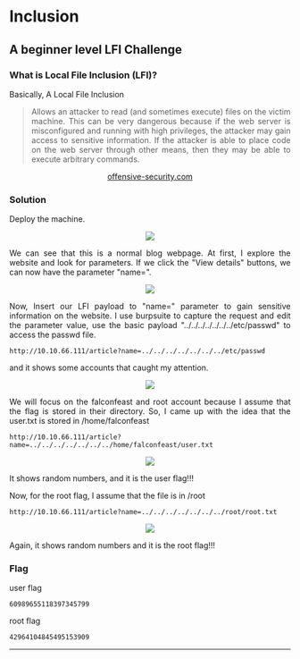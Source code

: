 <div align="justify">
  
# **Inclusion**

## **A beginner level LFI Challenge**

### What is Local File Inclusion (LFI)?
Basically, A Local File Inclusion
> Allows an attacker to read (and sometimes execute) files on the victim machine. This can be very dangerous because if the web server is misconfigured and running with high privileges, the attacker may gain access to sensitive information. If the attacker is able to place code on the web server through other means, then they may be able to execute arbitrary commands.
<p align="center"> 
<a href="https://www.offensive-security.com/metasploit-unleashed/file-inclusion-vulnerabilities/">
offensive-security.com
</a>
</p>

### **Solution**

Deploy the machine.
  
<p align="center">
  <img src="https://user-images.githubusercontent.com/93600181/154020246-97d2f0d3-e36d-49cc-80a4-e91b7dac7e7b.png"
</p>
  
We can see that this is a normal blog webpage. At first, I explore the website and look for parameters. If we click the "View details" buttons, we can now have the parameter "name=".
  
<p align="center">
  <img src="https://user-images.githubusercontent.com/93600181/154020698-fc3cec40-b9f1-4ffa-a623-85361db042ad.png"
</p>
  
Now, Insert our LFI payload to "name=" parameter to gain sensitive information on the website. I use burpsuite to capture the request and edit the parameter value, use the basic payload "../../../../../../../etc/passwd" to access the passwd file.
```
http://10.10.66.111/article?name=../../../../../../../etc/passwd
```
and it shows some accounts that caught my attention.
  
<p align="center">
  <img src="https://user-images.githubusercontent.com/93600181/154022207-484a234c-d15a-473d-af62-453092358c8c.png"
</p>
  
We will focus on the falconfeast and root account because I assume that the flag is stored in their directory.
So, I came up with the idea that the user.txt is stored in /home/falconfeast
 
```
http://10.10.66.111/article?name=../../../../../../../home/falconfeast/user.txt
```
<p align="center">
  <img src="https://user-images.githubusercontent.com/93600181/154022694-57ec60e8-c9b0-434f-8a97-208be7352511.png"
</p>
  
It shows random numbers, and it is the user flag!!!

Now, for the root flag, I assume that the file is in /root
  
```
http://10.10.66.111/article?name=../../../../../../../root/root.txt
```
<p align="center">
  <img src="https://user-images.githubusercontent.com/93600181/154022707-70872241-6083-497f-aafa-d4f00ee07b1c.png"
</p>
  
Again, it shows random numbers and it is the root flag!!!
  
### **Flag**

user flag
```
60989655118397345799
```
root flag
```
42964104845495153909
```
  
---
  
</div>
